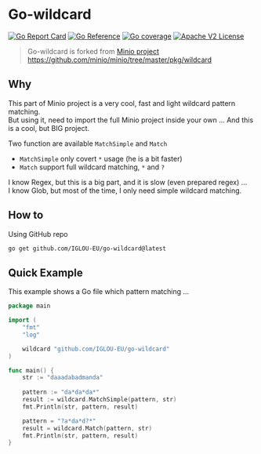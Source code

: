 # Go-wildcard

[![Go Report Card](https://goreportcard.com/badge/git.iglou.eu/Imported/go-wildcard)](https://goreportcard.com/report/git.iglou.eu/Imported/go-wildcard)
[![Go Reference](https://img.shields.io/badge/api-reference-blue)](https://pkg.go.dev/git.iglou.eu/Imported/go-wildcard)
[![Go coverage](https://gocover.io/_badge/git.iglou.eu/Imported/go-wildcard)](https://gocover.io/git.iglou.eu/Imported/go-wildcard)
[![Apache V2 License](https://img.shields.io/badge/license-Apache%202-blue)](https://opensource.org/licenses/MIT)

>Go-wildcard is forked from [Minio project](https://github.com/minio/minio)   
>https://github.com/minio/minio/tree/master/pkg/wildcard

## Why
This part of Minio project is a very cool, fast and light wildcard pattern matching.   
But using it, need to import the full Minio project inside your own ... And this is a cool, but BIG project.   

Two function are available `MatchSimple` and `Match`   
- `MatchSimple` only covert `*` usage (he is a bit faster)
- `Match` support full wildcard matching, `*` and `?`

I know Regex, but this is a big part, and it is slow (even prepared regex) ...   
I know Glob, but most of the time, I only need simple wildcard matching.   

## How to
Using GitHub repo
```sh
go get github.com/IGLOU-EU/go-wildcard@latest
```

## Quick Example

This example shows a Go file which pattern matching ...  
```go
package main

import (
	"fmt"
	"log"

	wildcard "github.com/IGLOU-EU/go-wildcard"
)

func main() {
    str := "daaadabadmanda"
    
    pattern := "da*da*da*"
    result := wildcard.MatchSimple(pattern, str)
	fmt.Println(str, pattern, result)

    pattern = "?a*da*d?*"
    result = wildcard.Match(pattern, str)
	fmt.Println(str, pattern, result)
}
```
